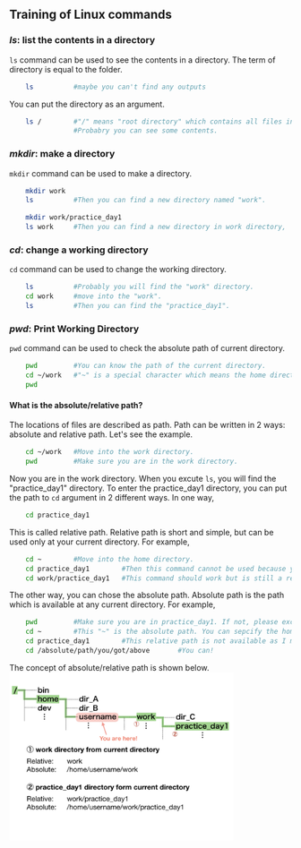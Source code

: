 ## Training of Linux commands

### *ls*: list the contents in a directory  
`ls` command can be used to see the contents in a directory. The term of directory is equal to the folder.  
``` bash
    ls          #maybe you can't find any outputs
```  

You can put the directory as an argument.  
``` bash
    ls /        #"/" means "root directory" which contains all files in the computer.  
                #Probabry you can see some contents.
```

### *mkdir*: make a directory  
`mkdir` command can be used to make a directory.  
``` bash
    mkdir work  
    ls          #Then you can find a new directory named "work".
```

``` bash
    mkdir work/practice_day1  
    ls work     #Then you can find a new directory in work directory,
```

### *cd*: change a working directory
`cd` command can be used to change the working directory.  
``` bash
    ls          #Probably you will find the "work" directory.  
    cd work     #move into the "work".  
    ls          #Then you can find the "practice_day1".
``` 

### *pwd*: **P**rint **W**orking **D**irectory  
`pwd` command can be used to check the absolute path of current directory.  
``` bash
    pwd         #You can know the path of the current directory.
    cd ~/work   #"~" is a special character which means the home directory.
    pwd    
```  
#### What is the absolute/relative path?  
The locations of files are described as path. Path can be written in 2 ways: absolute and relative path. Let's see the example.  
``` bash
    cd ~/work   #Move into the work directory.
    pwd         #Make sure you are in the work directory.
```  
Now you are in the work directory. When you excute `ls`, you will find the "practice_day1" directory. To enter the practice_day1 directory, you can put the path to `cd` argument in 2 different ways. In one way,  
``` bash
    cd practice_day1
```  
This is called relative path. Relative path is short and simple, but can be used only at your current directory. For example,  
``` bash
    cd ~        #Move into the home directory.
    cd practice_day1        #Then this command cannot be used because you changed the working directory.
    cd work/practice_day1   #This command should work but is still a relative path.
```  
The other way, you can chose the absolute path. Absolute path is the path which is available at any current directory. For example,  
``` bash
    pwd         #Make sure you are in practice_day1. If not, please excute the commands above. This "pwd" output is the absolute path.
    cd ~        #This "~" is the absolute path. You can sepcify the home directory by this character wherever you are.
    cd practice_day1        #This relative path is not available as I mentioned above.
    cd /absolute/path/you/got/above       #You can!
```  
The concept of absolute/relative path is shown below.  
<img src="https://github.com/kijiy/suikou_linux_training/blob/images/image/path_image.001.jpeg" width="400px">


